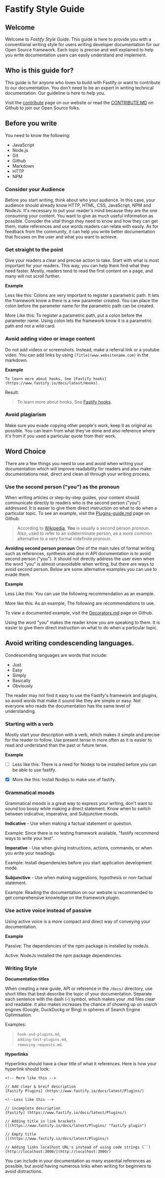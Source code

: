 # Fastify Style Guide


## Welcome

Welcome to *Fastify Style Guide*. This guide is here to provide you with a conventional writing style for users writing developer documentation for our Open Source framework. Each topic is precise and well explained to help you write documentation users can easily understand and implement.


## Who is this guide for?

This guide is for anyone who loves to build with Fastify or want to contribute to our documentation. You don't need to be an expert in writing technical documentation. Our guideline is here to help you.
<br>

Visit the [contribute](https://www.fastify.io/contribute) page on our website or read the [CONTRIBUTE.MD](https://github.com/fastify/fastify/blob/master/CONTRIBUTING.md) on Github to join our Open Source folks.


## Before you write

You need to know the following:

* JavaScript
* Node.js
* Git
* Github
* Markdown
* HTTP
* NPM 


### Consider your Audience


Before you start writing, think about who your audience. In this case, your audience should already know HTTP, HTML, CSS, JavaScript, NPM and NodeJs. It's necessary to put your reader's mind because they are the one consuming your content. You want to give as much useful information as possible. Consider the vital things they need to know and how they can get them, make references and use words readers can relate with easily. As for feedback from the community, it can help you write better documentation that focuses on the user and what you want to achieve.


### Get straight to the point


Give your readers a clear and precise action to take. Start with what is most important for your readers. This way, you can help them find what they need faster. Mostly, readers tend to read the first content on a page, and many will not scroll further.

**Example**

Less like this: Colons are very important to register a parametric path. It lets the framework know a there is a new parameter created. You can place the colon before the parameter name for the parametric path can be created.

More Like this: To register a parametric path, put a colon before the parameter name. Using colon lets the framework know it is a parametric path and not a wild card.



<!-- <br> -->

### Avoid adding video or image content 

<!-- <br> -->

Do not add videos or screenshots. Instead, make a referral link or a youtube video. You can add links by using `[Title](www.websitename.com)` in the markdown.

**Example**

```
To learn more about hooks, See [Fastify hooks](https://www.fastify.io/docs/latest/Hooks).
```

Result:
>To learn more about hooks, See [Fastify hooks](https://www.fastify.io/docs/latest/Hooks/).



### Avoid plagiarism

Make sure you evade copying other people's work, keep it as original as possible. You can learn from what they've done and also reference where it's from if you used a particular quote from their work.


## Word Choice

<!-- content here -->

There are a few things you need to use and avoid when writing your documentation which will improve readability for readers and also make documentations neat, direct and clean all through your writing process.


### Use the second person ("you")  as the pronoun

When writing articles or step-by-step guides, your content should communicate directly to readers who is the second person ("you") addressed. It is easier to give them direct instruction on what to do when a particular topic. To see an example, visit the [Plugins-guide.md](https://github.com/fastify/fastify/blob/df9fbc183fa05fa1a23781b3f11fbf81f6854033/docs/Plugins-Guide.md) page on Github. 

> According to [Wikipedia](#), ***You*** is usually a second person pronoun. Also, used to refer to an indeterminate person, as a more common alternative to a very formal indefinite pronoun.


**Avoiding second person pronoun**
One of the main rules of formal writing such as references, synthesis and also in API documentation is to avoid second person ("you"). It should not directly address the user even when the word "you" is almost unavoidable when writing, but there are ways to avoid second person. Below are some alternative examples you can use to evade them. 

**Example**

Less Like this: You can use the following recommendation as an example.

More like this: As an example, The following are recommendations to use.

To view a documented example, visit the [Decorators.md](https://github.com/fastify/fastify/blob/df9fbc183fa05fa1a23781b3f11fbf81f6854033/docs/Decorators.md) page on Github. 

<!-- content here -->

Using the word "you" makes the reader know you are speaking to them. It is easier to give them direct instruction on what to do when a particular topic.



## Avoid writing condescending languages.

Condescending languages are words that include:

* Just 
* Easy
* Simply
* Basically
* Obviously

The reader may not find it easy to use the Fastify's framework and plugins, so avoid words that make it sound like they are simple or easy. Not everyone who reads the documentation has the same level of understanding.


### Starting with a verb


<!-- content here -->

Mostly start your description with a verb, which makes it simple and precise for the reader to follow. Use present tense in more often as it is easier to read and understand than the past or future tense.

**Example**

- [ ] Less like this: There is a need for Nodejs to be installed before you can be able to use fastify.

- [x] More like this: Install Nodejs to make use of fastify.

### Grammatical moods 

<!-- content here -->

Grammatical moods is a great way to express your writing, don't want to sound too bossy while making a direct statement. Know when to switch between indicative, imperative, and Subjunctive moods.


**Indicative** - Use when making a factual statement or question. 

Example: Since there is no testing framework available, "fastify recommend ways to write your test".


**Imperative** - Use when giving instructions, actions, commands, or when you write your headings.

Example: Install dependencies before you start application development mode.


**Subjunctive** -  Use when making suggestions, hypothesis or non-factual statement.

Example: Reading the documentation on our website is recommended to get comprehensive knowledge on the framework plugin.

### Use **active** voice instead of **passive**

Using active voice is a more compact and direct way of conveying your documentation.

**Example**

Passive: The dependencies of the npm package is installed by nodeJs.

Active: NodeJs installed the npm package dependencies.

### Writing Style

**Documentation titles**

When creating a new guide, API or reference in the `/docs/` directory, use short titles that best describe the topic of your documentation. 
Separate each sentence with the dash (-) symbol, which makes your .md files clear and readable. It also makes increases the chance of showing up on search engines (Google, DuckDuckg or Bing) in spheres of Search Engine Optimisation.

Examples: <br>
>`hook-and-plugins.md`, <br> 
 `adding-test-plugins.md`, <br>
 `removing-requests.md`.

**Hyperlinks** 

Hyperlinks should have a clear title of what it references.
Here is how your hyperlink should look: 

```MD
<!-- More like this -->

// Add clear & breif description
[Fastify Plugins] (https://www.fastify.io/docs/latest/Plugins/)

<!--Less like this -->

// incomplete description 
[Fastify] (https://www.fastify.io/docs/latest/Plugins/)

// Adding title in link brackets
[](https://www.fastify.io/docs/latest/Plugins/ "fastify plugin")

// Empty title
[](https://www.fastify.io/docs/latest/Plugins/)

// Adding links localhost URL's instead of using code strings (``)
[http://localhost:3000/](http://localhost:3000/)

```
You can include in your documentation as many essential references as possible, but avoid having numerous links when writing for beginners to avoid distractions.





